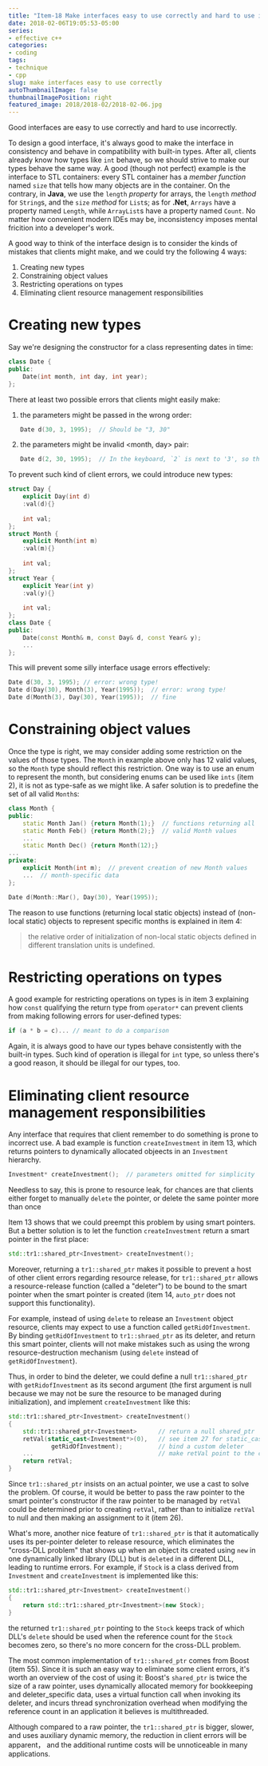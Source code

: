 ```yaml
---
title: "Item-18 Make interfaces easy to use correctly and hard to use incorrectly"
date: 2018-02-06T19:05:53-05:00
series:
- effective c++
categories:
- coding
tags:
- technique
- cpp
slug: make interfaces easy to use correctly
autoThumbnailImage: false
thumbnailImagePosition: right
featured_image: 2018/2018-02/2018-02-06.jpg
---
```


Good interfaces are easy to use correctly and hard to use incorrectly.
<!--more-->
<!-- toc -->

To design a good interface, it's always good to make the interface in consistency and behave in compatibility with built-in types. After all, clients already know how types like `int` behave, so we should strive to make our types behave the same way. A good (though not perfect) example is the interface to STL containers: every STL container has a _member function_ named `size` that tells how many objects are in the container. On the contrary, in **Java**, we use the `length` _property_ for arrays, the `length` _method_ for `String`s, and the `size` _method_ for `List`s; as for **.Net**, `Arrays` have a property named `Length`, while `ArrayList`s have a property named `Count`. No matter how convenient modern IDEs may be, inconsistency imposes mental fricition into a developer's work.

A good way to think of the interface design is to consider the kinds of mistakes that clients might make, and we could try the following 4 ways:

1. Creating new types
2. Constraining object values
3. Restricting operations on types
4. Eliminating client resource management responsibilities

# Creating new types

Say we're designing the constructor for a class representing dates in time:

```cpp
class Date {
public:
    Date(int month, int day, int year);
};
```

There at least two possible errors that clients might easily make:

1. the parameters might be passed in the wrong order:
    ```cpp
    Date d(30, 3, 1995);  // Should be "3, 30"
    ```

2. the parameters might be invalid <month, day> pair:
    ```cpp
    Date d(2, 30, 1995);  // In the keyboard, `2` is next to '3', so this kind of silly error is not uncommon
    ```

To prevent such kind of client errors, we could introduce new types:

```cpp
struct Day {
    explicit Day(int d)
    :val(d){}
    
    int val;
};
struct Month {
    explicit Month(int m)
    :val(m){}
    
    int val;
};
struct Year {
    explicit Year(int y)
    :val(y){}
    
    int val;
};
class Date {
public:
    Date(const Month& m, const Day& d, const Year& y);
    ...
};
```

This will prevent some silly interface usage errors effectively:

```cpp
Date d(30, 3, 1995); // error: wrong type!
Date d(Day(30), Month(3), Year(1995));  // error: wrong type!
Date d(Month(3), Day(30), Year(1995));  // fine
```

# Constraining object values

Once the type is right, we may consider adding some restriction on the values of those types. The `Month` in example above only has 12 valid values, so the `Month` type should reflect this restriction. One way is to use an enum to represent the month, but considering enums can be used like `ints` (item 2), it is not as type-safe as we might like. A safer solution is to predefine the set of all valid `Month`s:

```cpp
class Month {
public:
    static Month Jan() {return Month(1);}  // functions returning all
    static Month Feb() {return Month(2);}  // valid Month values
    ...
    static Month Dec() {return Month(12);}
...
private:
    explicit Month(int m);  // prevent creation of new Month values
    ...  // month-specific data
};

Date d(Month::Mar(), Day(30), Year(1995));
```

The reason to use functions (returning local static objects) instead of (non-local static) objects to represent specific months is explained in item 4:

>the relative order of initialization of non-local static objects defined in different translation units is undefined.

# Restricting operations on types

A good example for restricting operations on types is in item 3 explaining how `const` qualifying the return type from `operator*` can prevent clients from making following errors for user-defined types:

```cpp
if (a * b = c)... // meant to do a comparison
```

Again, it is always good to have our types behave consistently with the built-in types. Such kind of operation is illegal for `int` type, so unless there's a good reason, it should be illegal for our types, too.

# Eliminating client resource management responsibilities

Any interface that requires that client remember to do something is prone to incorrect use. A bad example is function `createInvestment` in item 13, which returns pointers to dynamically allocated objeects in an `Investment` hierarchy. 

```cpp
Investment* createInvestment();  // parameters omitted for simplicity
```

Needless to say, this is prone to resource leak, for chances are that clients either forget to manually `delete` the pointer, or delete the same pointer more than once

Item 13 shows that we could preempt this problem by using smart pointers. But a better solution is to let the function `createInvestment` return a smart pointer in the first place:

```cpp
std::tr1::shared_ptr<Investment> createInvestment();
```

Moreover, returning a `tr1::shared_ptr` makes it possible to prevent a host of other client errors regarding resource release, for  `tr1::shared_ptr` allows a resource-release function (called a "deleter") to be bound to the smart pointer when the smart pointer is created (item 14, `auto_ptr` does not support this functionality).

For example, instead of using `delete` to release an `Investment` object resource, clients may expect to use a function called `getRidOfInvestment`. By binding `getRidOfInvestment` to `tr1::shraed_ptr` as its deleter, and return this smart pointer, clients will not make mistakes such as using the wrong resource-destruction mechanism (using `delete` instead of `getRidOfInvestment`).

Thus, in order to bind the deleter, we could define a null `tr1::shared_ptr` with `getRidofInvestment` as its second argument (the first argument is null because we may not be sure the resource to be managed during initialization), and implement `createInvestment` like this:

```cpp
std::tr1::shared_ptr<Investment> createInvestment()
{
    std::tr1::shared_ptr<Investment>      // return a null shared_ptr
    retVal(static_cast<Investment*>(0),   // see item 27 for static_cast
            getRidOfInvestment);          // bind a custom deleter
    ...                                   // make retVal point to the correct object
    return retVal;
}
```

Since `tr1::shared_ptr` insists on an actual pointer, we use a cast to solve the problem. Of course, it would be better to pass the raw pointer to the smart pointer's constructor if the raw pointer to be managed by `retVal` could be determined prior to creating `retVal`, rather than to initialize `retVal` to null and then making an assignment to it (item 26).

What's more, another nice feature of `tr1::shared_ptr` is that it automatically uses its per-pointer deleter to release resource, which eliminates the "cross-DLL problem" that shows up when an object its created using `new` in one dynamically linked library (DLL) but is `deleted` in a different DLL, leading to runtime errors. For example, if `Stock` is a class derived from `Investment` and `createInvestment` is implemented like this:

```cpp
std::tr1::shared_ptr<Investment> createInvestment()
{
    return std::tr1::shared_ptr<Investment>(new Stock);
}
```

the returned `tr1::shared_ptr` pointing to the `Stock` keeps track of which DLL's `delete` should be used when the reference count for the `Stock` becomes zero, so there's no more concern for the cross-DLL problem.

The most common implementation of `tr1::shared_ptr` comes from Boost (item 55). Since it is such an easy way to eliminate some client errors, it's worth an overview of the cost of using it: Boost's `shared_ptr` is twice the size of a raw pointer, uses dynamically allocated memory for bookkeeping and deleter_specific data, uses a virtual function call when invoking its deleter, and incurs thread synchronization overhead when modifying the reference count in an application it believes is multithreaded. 

Although compared to a raw pointer, the `tr1::shared_ptr` is bigger, slower, and uses auxiliary dynamic memory, the reduction in client errors will be apparent， and the additional runtime costs will be unnoticeable in many applications.

